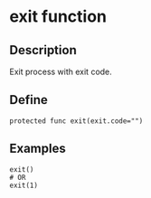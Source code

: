 # exit function

## Description
Exit process with exit code.

## Define
```
protected func exit(exit.code="")
```

## Examples

```
exit()
# OR
exit(1)
```
